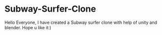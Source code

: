 # Subway-Surfer-Clone
Hello Everyone, I have created a Subway surfer clone with help of unity and blender. Hope u like it:)
